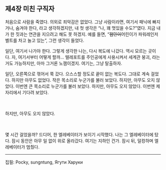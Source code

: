 ## 제4장 미친 구직자
  처음으로 사람을 죽였다. 의외로 죄악감은 없었다. 그냥 사람이라면, 여기서 패닉에 빠지거나, 숨겨야 한다, 라고 생각하겠지만, 내 첫 생각은 “나, 꽤 멋있을 수도?”였다. 지금 내가 한 짓과는 연관을 지으려고 해도 못 하겠지. 예를 들면, “~~잼민이~~어린이가 파워레인저 벨트를 차고 놀고 있는”, 그런 생각이 들었다.
  
  일단, 여기서 나가야 한다. 그렇게 생각한 나는, 다시 복도에 나갔다. 역시 모르는 곳이다. 자, 여기서부터 어떻게 할까… 텔레포트를 주인공에게 사용시켜서 세계관 붕괴, 라는 거도 가능하지만, 아마 그거론 노잼이겠지. 여기는, 그냥 탈출하자.
  
  일단, 오른쪽으로 꺾어서 쭉 갔다. 으스스할 정도로 끝이 없는 복도다. 그대로 계속 걸었다. 하지만 아무도 없었다. 작은 목소리로 누군가를 불러 보았다. 하지만, 아무도 오지 않았다. 이번엔 큰 목소리로 누군가를 불러 보았다. 하지만, 아무도 오지 않았다. 이번엔 제자리에서 기다려 보았다.

ㅤ

  하지만, 아무도 오지 않았다.

ㅤ

  몇 시간 걸었을까? 드디어, 한 엘레베이터가 보이기 시작했다. 나는 그 엘레베이터에 탔다. 잠시 동안은 아무 일 없이 위로 올라갔다. 여기는 지하인 건가. 잠시 뒤, 덜컹하며 엘레베이터가 멈췄다. 

---
  집필: Pocky, sungntung, Ягути Харуки
